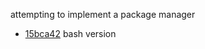attempting to implement a package manager
* [15bca42](https://github.com/cronolio/simple/tree/15bca425b4242c067585ac01cbdcd2f20fe0231e) bash version
